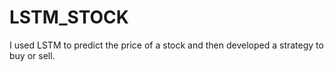 # LSTM_STOCK
I used LSTM to predict the price of a stock and then developed a strategy to buy or sell.
